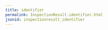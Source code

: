 ```yaml
---
title: identifier
permalink: InspectionResult.identifier.html
jsonid: inspectionresult_identifier
---
```

